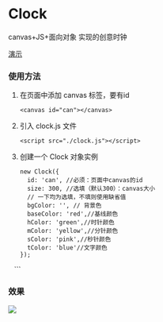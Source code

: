 # Clock

canvas+JS+面向对象 实现的创意时钟

 [演示](http://leonsux.top/Clock/)

### 使用方法

1. 在页面中添加 canvas 标签，要有id

    `<canvas id="can"></canvas>`

2. 引入 clock.js 文件

   `<script src="./clock.js"></script>`

3. 创建一个 Clock 对象实例

    ```
    new Clock({
      id: 'can', //必须：页面中canvas的id
      size: 300, //选填（默认300）：canvas大小
      // 一下均为选填，不填则使用缺省值
      bgColor: '', // 背景色
      baseColor: 'red',//基线颜色
      hColor: 'green',//时针颜色
      mColor: 'yellow',//分针颜色
      sColor: 'pink',//秒针颜色
      tColor: 'blue'//文字颜色
    });
    ```
### 效果

![](http://upload-images.jianshu.io/upload_images/3629578-d1b9a35c7ef42a69.png?imageMogr2/auto-orient/strip%7CimageView2/2/w/1240)

